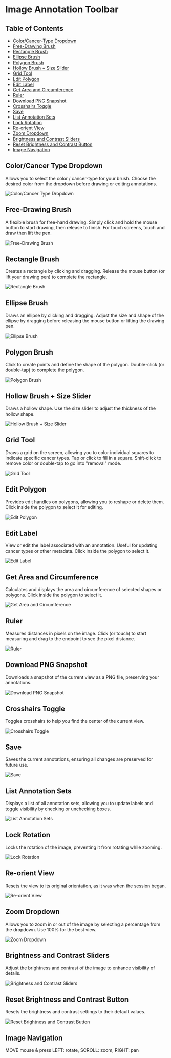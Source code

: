 # Image Annotation Toolbar

## Table of Contents
- [Color/Cancer-Type Dropdown](#color-cancer-type-dropdown)
- [Free-Drawing Brush](#free-drawing-brush)
- [Rectangle Brush](#rectangle-brush)
- [Ellipse Brush](#ellipse-brush)
- [Polygon Brush](#polygon-brush)
- [Hollow Brush + Size Slider](#hollow-brush--size-slider)
- [Grid Tool](#grid-tool)
- [Edit Polygon](#edit-polygon)
- [Edit Label](#edit-label)
- [Get Area and Circumference](#get-area-and-circumference)
- [Ruler](#ruler)
- [Download PNG Snapshot](#download-png-snapshot)
- [Crosshairs Toggle](#crosshairs-toggle)
- [Save](#save)
- [List Annotation Sets](#list-annotation-sets)
- [Lock Rotation](#lock-rotation)
- [Re-orient View](#re-orient-view)
- [Zoom Dropdown](#zoom-dropdown)
- [Brightness and Contrast Sliders](#brightness-and-contrast-sliders)
- [Reset Brightness and Contrast Button](#reset-brightness-and-contrast-button)
- [Image Navigation](#image-navigation)

## Color/Cancer Type Dropdown
Allows you to select the color / cancer-type for your brush. Choose the desired color from the dropdown before drawing or editing annotations.

![Color/Cancer Type Dropdown](images/toolbar1.png)

## Free-Drawing Brush
A flexible brush for free-hand drawing. Simply click and hold the mouse button to start drawing, then release to finish.  For touch screens, touch and draw then lift the pen.

![Free-Drawing Brush](images/toolbar2.png)

## Rectangle Brush
Creates a rectangle by clicking and dragging. Release the mouse button (or lift your drawing pen) to complete the rectangle.

![Rectangle Brush](images/toolbar3.png)

## Ellipse Brush
Draws an ellipse by clicking and dragging. Adjust the size and shape of the ellipse by dragging before releasing the mouse button or lifting the drawing pen.

![Ellipse Brush](images/toolbar4.png)

## Polygon Brush
Click to create points and define the shape of the polygon. Double-click (or double-tap) to complete the polygon.

![Polygon Brush](images/toolbar5.png)

## Hollow Brush + Size Slider
Draws a hollow shape. Use the size slider to adjust the thickness of the hollow shape.

![Hollow Brush + Size Slider](images/toolbar6.png)

## Grid Tool
Draws a grid on the screen, allowing you to color individual squares to indicate specific cancer types.  Tap or click to fill in a square.  Shift-click to remove color or double-tap to go into "removal" mode.

![Grid Tool](images/toolbar7.png)

## Edit Polygon
Provides edit handles on polygons, allowing you to reshape or delete them.  Click inside the polygon to select it for editing.

![Edit Polygon](images/toolbar8.png)

## Edit Label
View or edit the label associated with an annotation. Useful for updating cancer types or other metadata.  Click inside the polygon to select it.

![Edit Label](images/toolbar9.png)

## Get Area and Circumference
Calculates and displays the area and circumference of selected shapes or polygons.  Click inside the polygon to select it.

![Get Area and Circumference](images/toolbar10.png)

## Ruler
Measures distances in pixels on the image. Click (or touch) to start measuring and drag to the endpoint to see the pixel distance.

![Ruler](images/toolbar11.png)

## Download PNG Snapshot
Downloads a snapshot of the current view as a PNG file, preserving your annotations.

![Download PNG Snapshot](images/toolbar12.png)

## Crosshairs Toggle
Toggles crosshairs to help you find the center of the current view.

![Crosshairs Toggle](images/toolbar13.png)

## Save
Saves the current annotations, ensuring all changes are preserved for future use.

![Save](images/toolbar14.png)

## List Annotation Sets
Displays a list of all annotation sets, allowing you to update labels and toggle visibility by checking or unchecking boxes.

![List Annotation Sets](images/toolbar15.png)

## Lock Rotation
Locks the rotation of the image, preventing it from rotating while zooming.

![Lock Rotation](images/toolbar16.png)

## Re-orient View
Resets the view to its original orientation, as it was when the session began.

![Re-orient View](images/toolbar17.png)

## Zoom Dropdown
Allows you to zoom in or out of the image by selecting a percentage from the dropdown. Use 100% for the best view.

![Zoom Dropdown](images/toolbar18.png)

## Brightness and Contrast Sliders
Adjust the brightness and contrast of the image to enhance visibility of details.

![Brightness and Contrast Sliders](images/toolbar19.png)

## Reset Brightness and Contrast Button
Resets the brightness and contrast settings to their default values.

![Reset Brightness and Contrast Button](images/toolbar20.png)

## Image Navigation

MOVE mouse &amp; press LEFT: rotate, SCROLL: zoom, RIGHT: pan

<br>
